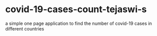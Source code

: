 # covid-19-cases-count-tejaswi-s
a simple one page application to find the number of covid-19 cases in different countries 
